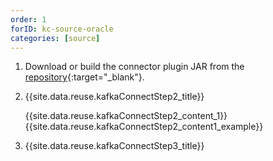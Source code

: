 ```yaml
---
order: 1
forID: kc-source-oracle
categories: [source]
---
```


1. Download or build the connector plugin JAR from the [repository](https://github.com/debezium/debezium/tree/main/debezium-connector-oracle){:target="_blank"}.
2. {{site.data.reuse.kafkaConnectStep2_title}}

   {{site.data.reuse.kafkaConnectStep2_content_1}}
   {{site.data.reuse.kafkaConnectStep2_content1_example}}
3. {{site.data.reuse.kafkaConnectStep3_title}}

